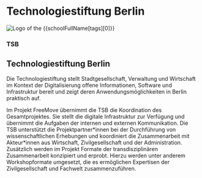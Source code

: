 <div class="component-school">

# Technologiestiftung Berlin

<div>

![Logo of the {{schoolFullName[tags][0]}}](/assets/images/tsb-logo.png)

<div>

### TSB
## Technologiestiftung Berlin

</div>

</div>

Die Technologiestiftung stellt Stadtgesellschaft, Verwaltung und Wirtschaft im Kontext der Digitalisierung offene Informationen, Software und Infrastruktur bereit und zeigt deren Anwendungsmöglichkeiten in Berlin praktisch auf.

Im Projekt FreeMove übernimmt die TSB die Koordination des Gesamtprojektes. Sie stellt die digitale Infrastruktur zur Verfügung und übernimmt die Aufgaben der internen und externen Kommunikation. Die TSB unterstützt die Projektpartner\*innen bei der Durchführung von wissenschaftlichen Erhebungen und koordiniert die Zusammenarbeit mit Akteur\*innen aus Wirtschaft, Zivilgesellschaft und der Administration. Zusätzlich werden im Projekt Formate der transdisziplinären Zusammenarbeit konzipiert und erprobt. Hierzu werden unter anderem Workshopformate umgesetzt, die es ermöglichen Expertisen der Zivilgesellschaft und Fachwelt zusammenzuführen.

</div>

